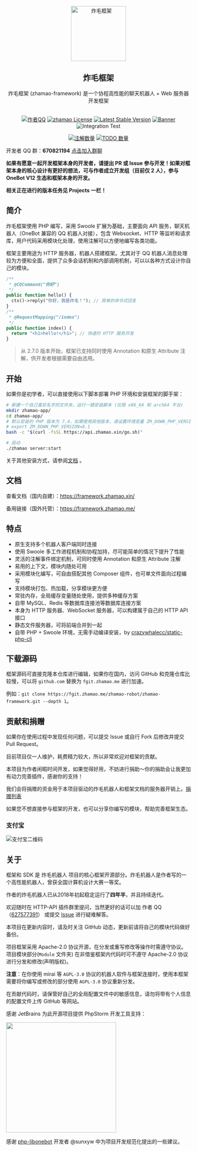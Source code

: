<div align="center">
  <img src="https://cdn.jsdelivr.net/gh/zhamao-robot/zhamao-framework/resources/images/logo_trans.png" width = "150" height = "150" alt="炸毛框架"><br>
  <h2>炸毛框架</h2>
  炸毛框架 (zhamao-framework) 是一个协程高性能的聊天机器人 + Web 服务器开发框架<br><br>

[![作者QQ](https://img.shields.io/badge/作者QQ-627577391-orange.svg)](http://wpa.qq.com/msgrd?v=3&uin=627577391&site=qq&menu=yes)
[![zhamao License](https://img.shields.io/hexpm/l/plug.svg?maxAge=2592000)](https://github.com/zhamao-robot/zhamao-framework/blob/master/LICENSE)
[![Latest Stable Version](http://img.shields.io/packagist/v/zhamao/framework.svg)](https://packagist.org/packages/zhamao/framework)
[![Banner](https://img.shields.io/badge/OneBot-v11-success)](https://github.com/howmanybots/onebot)
![Integration Test](https://github.com/zhamao-robot/zhamao-framework/actions/workflows/integration-test.yml/badge.svg)

[![注解数量](https://img.shields.io/github/search/zhamao-robot/zhamao-framework/AnnotationBase.svg)](https://github.com/zhamao-robot/zhamao-framework/search?q=AnnotationBase)
[![TODO 数量](https://img.shields.io/github/search/zhamao-robot/zhamao-framework/TODO.svg)](https://github.com/zhamao-robot/zhamao-framework/search?q=TODO)

</div>

开发者 QQ 群：**670821194** [点击加入群聊](https://jq.qq.com/?_wv=1027&k=YkNI3AIr)

**如果有愿意一起开发框架本身的开发者，请提出 PR 或 Issue 参与开发！如果对框架本身的核心设计有更好的想法，可与作者成立开发组（目前仅 2 人），参与 OneBot V12 生态和框架本身的开发。**

**相关正在进行的版本任务见 Projects 一栏！**

## 简介

炸毛框架使用 PHP 编写，采用 Swoole 扩展为基础，主要面向 API 服务，聊天机器人（OneBot 兼容的 QQ 机器人对接），包含 Websocket、HTTP
等监听和请求库，用户代码采用模块化处理，使用注解可以方便地编写各类功能。

框架主要用途为 HTTP 服务器，机器人搭建框架。尤其对于 QQ 机器人消息处理较为方便和全面，提供了众多会话机制和内部调用机制，可以以各种方式设计你自己的模块。

```php
/**
 * @CQCommand("你好")
 */
public function hello() {
  ctx()->reply("你好，我是炸毛！"); // 简单的命令式回复
}
/**
 * @RequestMapping("/index")
 */
public function index() {
  return "<h1>hello!</h1>"; // 快速的 HTTP 服务开发
}
```

> 从 2.7.0 版本开始，框架已支持同时使用 Annotation 和原生 Attribute 注解，供开发者根据需要自由选用。

## 开始

如果你是初学者，可以直接使用以下脚本部署 PHP 环境和安装框架的脚手架：

```bash
# 新建一个自己喜欢名字的文件夹，运行一键安装脚本 (仅限 x86_64 和 arch64 平台)
mkdir zhamao-app/
cd zhamao-app/
# 默认安装的 PHP 版本为 7.4，如需使用其他版本，请设置环境变量 ZM_DOWN_PHP_VERSION 为对应的 PHP 版本，例如：
# export ZM_DOWN_PHP_VERSION=8.1
bash -c "$(curl -fsSL https://api.zhamao.xin/go.sh)"

# 启动
./zhamao server:start
```

关于其他安装方式，请参阅[文档](https://framework.zhamao.xin/guide/installation.html) 。

## 文档

查看文档（国内自建）：<https://framework.zhamao.xin/>

备用链接（国外托管）：<https://framework.zhamao.me/>

## 特点

- 原生支持多个机器人客户端同时连接
- 使用 Swoole 多工作进程机制和协程加持，尽可能简单的情况下提升了性能
- 灵活的注解事件绑定机制，可同时使用 Annotation 和原生 Attribute 注解
- 易用的上下文，模块内随处可用
- 采用模块化编写，可自由搭配其他 Composer 组件，也可单文件面向过程编写
- 支持模块打包、热加载，分享模块更方便
- 常驻内存，全局缓存变量随处使用，提供多种缓存方案
- 自带 MySQL、Redis 等数据库连接池等数据库连接方案
- 本身为 HTTP 服务器、WebSocket 服务器，可以构建属于自己的 HTTP API 接口
- 静态文件服务器，可将前端合并到一起
- 自带 PHP + Swoole 环境，无需手动编译安装，by [crazywhalecc/static-php-cli](https://github.com/crazywhalecc/static-php-cli)

## 下载源码

框架源码可直接克隆本仓库进行编辑，如果你在国内，访问 GitHub 和克隆仓库比较慢，可以将 `github.com` 替换为 `fgit.zhamao.me` 进行加速。

例如：`git clone https://fgit.zhamao.me/zhamao-robot/zhamao-framework.git --depth 1`。

## 贡献和捐赠

如果你在使用过程中发现任何问题，可以提交 Issue 或自行 Fork 后修改并提交 Pull Request。

目前项目仅一人维护，耗费精力较大，所以非常欢迎对框架的贡献。

本项目为作者闲暇时间开发，如果觉得好用，不妨进行捐助～你的捐助会让我更加有动力完善插件，感谢你的支持！

我们会将捐赠的资金用于本项目驱动的炸毛机器人和框架文档的服务器开销上。[捐赠列表](https://github.com/zhamao-robot/thanks)

如果您不想直接参与框架的开发，也可以分享你编写的模块，帮助完善框架生态。

### 支付宝

![支付宝二维码](https://cdn.jsdelivr.net/gh/zhamao-robot/zhamao-framework/resources/images/alipay_img.jpg)

## 关于

框架和 SDK 是 炸毛机器人 项目的核心框架开源部分。炸毛机器人是作者写的一个高性能机器人，曾获全国计算机设计大赛一等奖。

作者的炸毛机器人已从2018年初起稳定运行了**四年半**，并且持续迭代。

欢迎随时在 HTTP-API 插件群里提问，当然更好的话可以加 作者 QQ （[627577391](http://wpa.qq.com/msgrd?v=3&uin=627577391&site=qq&menu=yes)）
或提交 [Issue](https://github.com/zhamao-robot/zhamao-framework/issues/new/choose) 进行疑难解答。

本项目在更新内容时，请及时关注 GitHub 动态，更新前请将自己的模块代码做好备份。

项目框架采用 Apache-2.0 协议开源，在分发或重写修改等操作时需遵守协议。项目模块部分(`Module` 文件夹) 在非借鉴框架内代码时可不遵守 Apache-2.0 协议进行分发和修改(声明版权)。

**注意**：在你使用 mirai 等 `AGPL-3.0` 协议的机器人软件与框架连接时，使用本框架需要将你编写或修改的部分使用 `AGPL-3.0` 协议重新分发。

在贡献代码时，请保管好自己的全局配置文件中的敏感信息，请勿将带有个人信息的配置文件上传 GitHub 等网站。

感谢 JetBrains 为此开源项目提供 PhpStorm 开发工具支持：

<img src="https://resources.jetbrains.com/storage/products/company/brand/logos/PhpStorm.svg" width="300">

感谢 [php-libonebot](https://github.com/botuniverse/php-libonebot) 开发者 @sunxyw 中为项目开发规范化提出的一些建议。

<!-- ![star](https://starchart.cc/zhamao-robot/zhamao-framework.svg) -->
